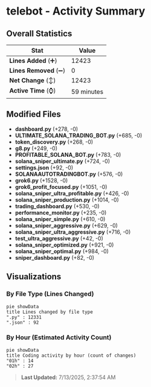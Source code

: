 # telebot - Activity Summary 

## Overall Statistics

| Stat                   | Value                                                             |
| ---------------------- | ----------------------------------------------------------------- |
| **Lines Added** (➕)   | 12423                                          |
| **Lines Removed** (➖) | 0                                        |
| **Net Change** (↕)    | 12423                |
| **Active Time** (⌚)   | 59 minutes |


## Modified Files
- **dashboard.py** (+278, -0)
- **ULTIMATE_SOLANA_TRADING_BOT.py** (+685, -0)
- **token_discovery.py** (+268, -0)
- **g8.py** (+249, -0)
- **PROFITABLE_SOLANA_BOT.py** (+783, -0)
- **solana_sniper_ultimate.py** (+724, -0)
- **settings.json** (+92, -0)
- **SOLANAAUTOTRADINGBOT.py** (+576, -0)
- **grok6.py** (+1528, -0)
- **grok6_profit_focused.py** (+1051, -0)
- **solana_sniper_ultra_profitable.py** (+426, -0)
- **solana_sniper_production.py** (+1014, -0)
- **trading_dashboard.py** (+530, -0)
- **performance_monitor.py** (+235, -0)
- **solana_sniper_simple.py** (+610, -0)
- **solana_sniper_aggressive.py** (+629, -0)
- **solana_sniper_ultra_aggressive.py** (+716, -0)
- **test_ultra_aggressive.py** (+42, -0)
- **solana_sniper_optimized.py** (+921, -0)
- **solana_sniper_optimal.py** (+984, -0)
- **sniper_dashboard.py** (+82, -0)

## Visualizations

### By File Type (Lines Changed)

```mermaid
pie showData
title Lines changed by file type
".py" : 12331
".json" : 92
```

### By Hour (Estimated Activity Count)

```mermaid
pie showData
title Coding activity by hour (count of changes)
"01h" : 14
"02h" : 27
```


> **Last Updated:** 7/13/2025, 2:37:54 AM